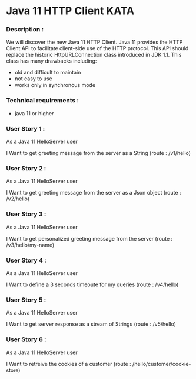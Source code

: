 # Java 11 HTTP Client KATA



### Description :
We will discover the new Java 11 HTTP Client.
Java 11 provides the HTTP Client API to facilitate client-side use of the HTTP protocol.
This API should replace the historic HttpURLConnection class introduced in JDK 1.1. This class has many drawbacks including:
- old and difficult to maintain
- not easy to use
- works only in synchronous mode

### Technical requirements : 
- java 11 or higher



### User Story 1 : 
As a Java 11 HelloServer user

I Want to get greeting message from the server as a String (route : /v1/hello)

### User Story 2 : 
As a Java 11 HelloServer user

I Want to get greeting message from the server as a Json object (route : /v2/hello)

### User Story 3 : 
As a Java 11 HelloServer user

I Want to get personalized greeting message from the server (route : /v3/hello/my-name)

### User Story 4 : 
As a Java 11 HelloServer user

I Want to define a 3 seconds timeoute for my queries (route : /v4/hello)

### User Story 5 : 
As a Java 11 HelloServer user

I Want to get server response as a stream of Strings (route : /v5/hello)

### User Story 6 : 
As a Java 11 HelloServer user

I Want to retreive the cookies of a customer (route : /hello/customer/cookie-store)

